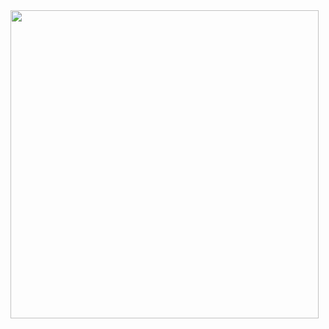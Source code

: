 <img width="493" src="https://user-images.githubusercontent.com/104376299/205608885-e48f487c-3281-4e11-a364-0643b9dae69e.png">
